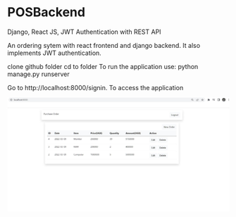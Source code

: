 # POSBackend
Django, React JS, JWT Authentication with  REST API


An ordering sytem with react frontend and django backend.   It also implements JWT authentication.

clone github folder
cd to folder 
To run the application use: python manage.py runserver

Go to http://localhost:8000/signin. To access the application



![Screenshot](screen.jpg)

